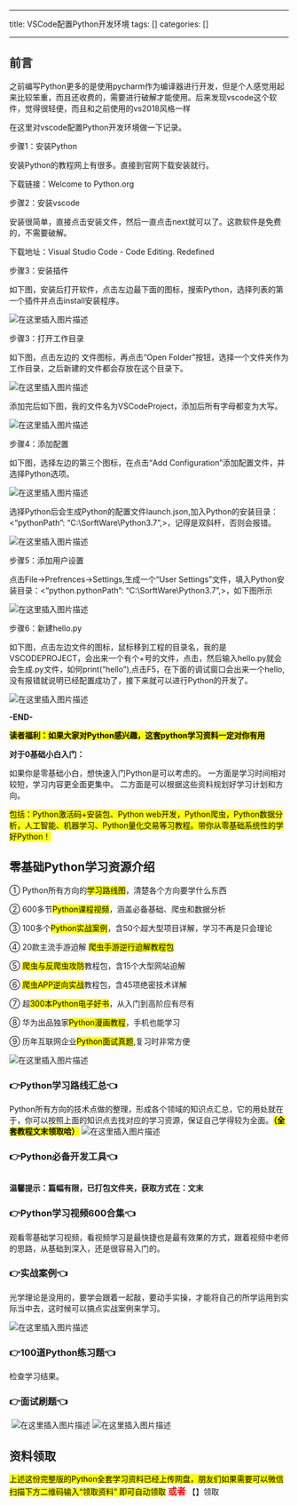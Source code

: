
--- 
title:  VSCode配置Python开发环境 
tags: []
categories: [] 

---
## 前言

之前编写Python更多的是使用pycharm作为编译器进行开发，但是个人感觉用起来比较笨重，而且还收费的，需要进行破解才能使用。后来发现vscode这个软件，觉得很轻便，而且和之前使用的vs2018风格一样

在这里对vscode配置Python开发环境做一下记录。

步骤1：安装Python

安装Python的教程网上有很多。直接到官网下载安装就行。

下载链接：Welcome to Python.org

步骤2：安装vscode

安装很简单，直接点击安装文件，然后一直点击next就可以了。这款软件是免费的，不需要破解。

下载地址：Visual Studio Code - Code Editing. Redefined

步骤3：安装插件

如下图，安装后打开软件，点击左边最下面的图标，搜索Python，选择列表的第一个插件并点击install安装程序。

<img src="https://img-blog.csdnimg.cn/ac76eff336044026b82cb23652678293.png#pic_center" alt="在这里插入图片描述">

步骤3：打开工作目录

如下图，点击左边的 文件图标，再点击“Open Folder”按钮，选择一个文件夹作为工作目录，之后新建的文件都会存放在这个目录下。

<img src="https://img-blog.csdnimg.cn/0e56db59862c4629a22aca7babdb26fc.png#pic_center" alt="在这里插入图片描述">

添加完后如下图，我的文件名为VSCodeProject，添加后所有字母都变为大写。

<img src="https://img-blog.csdnimg.cn/6ddb2cf305e147938528b6970e9df973.png#pic_center" alt="在这里插入图片描述">

步骤4：添加配置

如下图，选择左边的第三个图标，在点击“Add Configuration”添加配置文件，并选择Python选项。

<img src="https://img-blog.csdnimg.cn/19251369a21340fcb423033fce0b6b24.png#pic_center" alt="在这里插入图片描述">

选择Python后会生成Python的配置文件launch.json,加入Python的安装目录：&lt;“pythonPath”: “C:\\SorftWare\\Python3.7”,&gt;，记得是双斜杆，否则会报错。

<img src="https://img-blog.csdnimg.cn/3761e022f07b4dd99a655e9bfeaf0529.png#pic_center" alt="在这里插入图片描述">

步骤5：添加用户设置

点击File-&gt;Prefrences-&gt;Settings,生成一个“User Settings”文件，填入Python安装目录：&lt;“python.pythonPath”: “C:\\SorftWare\\Python3.7”,&gt;，如下图所示

<img src="https://img-blog.csdnimg.cn/1cbd234f05e546739064f42a589447ae.png#pic_center" alt="在这里插入图片描述">

步骤6：新建hello.py

如下图，点击左边文件的图标，鼠标移到工程的目录名，我的是VSCODEPROJECT，会出来一个有个+号的文件，点击，然后输入hello.py就会会生成.py文件，如何print(“hello”),点击F5，在下面的调试窗口会出来一个hello,没有报错就说明已经配置成功了，接下来就可以进行Python的开发了。

<img src="https://img-blog.csdnimg.cn/592c6c130a0b448a9365d40177187793.png#pic_center" alt="在这里插入图片描述">

**-END-**

<mark>**读者福利：如果大家对Python感兴趣，这套python学习资料一定对你有用**</mark>

**对于0基础小白入门：**

>  
 如果你是零基础小白，想快速入门Python是可以考虑的。 
 一方面是学习时间相对较短，学习内容更全面更集中。 二方面是可以根据这些资料规划好学习计划和方向。 


<mark>包括：Python激活码+安装包、Python web开发，Python爬虫，Python数据分析，人工智能、机器学习、Python量化交易等习教程。带你从零基础系统性的学好Python！</mark>

## 零基础Python学习资源介绍

① Python所有方向的<mark>学习路线图</mark>，清楚各个方向要学什么东西

② 600多节<mark>Python课程视频</mark>，涵盖必备基础、爬虫和数据分析

③ 100多个<mark>Python实战案例</mark>，含50个超大型项目详解，学习不再是只会理论

④ 20款主流手游迫解 <mark>爬虫手游逆行迫解教程包</mark>

⑤ <mark>爬虫与反爬虫攻防</mark>教程包，含15个大型网站迫解

⑥ <mark>爬虫APP逆向实战</mark>教程包，含45项绝密技术详解

⑦ 超<mark>300本Python电子好书</mark>，从入门到高阶应有尽有

⑧ 华为出品独家<mark>Python漫画教程</mark>，手机也能学习

⑨ 历年互联网企业<mark>Python面试真题</mark>,复习时非常方便

<img src="https://img-blog.csdnimg.cn/7c1055f9bb6e41af9262556bdf20e084.png#pic_center" alt="在这里插入图片描述">

### 👉Python学习路线汇总👈

Python所有方向的技术点做的整理，形成各个领域的知识点汇总，它的用处就在于，你可以按照上面的知识点去找对应的学习资源，保证自己学得较为全面。<mark>**（全套教程文末领取哈）**</mark> <img src="https://img-blog.csdnimg.cn/9f969354b48f4e3ab0253e89203deca2.png#pic_center" alt="在这里插入图片描述">

### 👉Python必备开发工具👈

<img src="https://img-blog.csdnimg.cn/img_convert/6be280b059df8debff4a4b52d6a6ad1f.png#pic_center" alt="">

**温馨提示：篇幅有限，已打包文件夹，获取方式在：文末**

### 👉Python学习视频600合集👈

观看零基础学习视频，看视频学习是最快捷也是最有效果的方式，跟着视频中老师的思路，从基础到深入，还是很容易入门的。 <img src="https://img-blog.csdnimg.cn/img_convert/f2a1e9c7368b6ac7d169ab4147b537f4.png#pic_center" alt="">

### 👉实战案例👈

光学理论是没用的，要学会跟着一起敲，要动手实操，才能将自己的所学运用到实际当中去，这时候可以搞点实战案例来学习。

<img src="https://img-blog.csdnimg.cn/6cf364e7eeb64b0da07021bce5a59ec6.png#pic_center" alt="在这里插入图片描述">

### 👉100道Python练习题👈

检查学习结果。<img src="https://img-blog.csdnimg.cn/img_convert/15bc30b75e1de8c9fa2daab3742d4430.png#pic_center" alt="">

### 👉面试刷题👈

<img src="https://img-blog.csdnimg.cn/img_convert/99f6475fb1237ba21e45d55c67bf83f4.png#pic_center" alt="">

<img src="https://img-blog.csdnimg.cn/3360d1bcb588491dac483ff4c30fb05c.png#pic_center" alt="在这里插入图片描述">

<img src="https://img-blog.csdnimg.cn/49fe592a1ae644c2822a1b4a850724cd.png#pic_center" alt="在这里插入图片描述">

## 资料领取

<mark>上述这份完整版的Python全套学习资料已经上传网盘，朋友们如果需要可以微信扫描下方二维码输入“领取资料” 即可自动领取</mark> <font color="red" size="3"> **或者**</font> 【】领取
